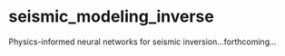 # seismic_modeling_inverse
Physics-informed neural networks for seismic inversion...forthcoming...

